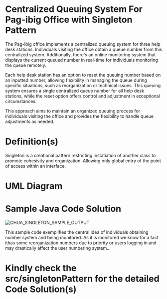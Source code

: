 # Centralized Queuing System For Pag-ibig Office with Singleton Pattern 

The Pag-ibig office implements a centralized queuing system for three help desk stations. Individuals visiting the office obtain a queue number from this centralized system. Additionally, there's an online monitoring system that displays the current queued number in real-time for individuals monitoring the queue remotely.

Each help desk station has an option to reset the queuing number based on an inputted number, allowing flexibility in managing the queue during specific situations, such as reorganization or technical issues. This queuing system ensures a single centralized queue number for all help desk stations, while the reset option offers control and adjustment in exceptional circumstances.

This approach aims to maintain an organized queuing process for individuals visiting the office and provides the flexibility to handle queue adjustments as needed.


# Definition(s)
Singleton is a creational pattern restricting instatiation of another class to promote cohesivity and organization. Allowing only global entry of the point of access within an interface.



# UML Diagram




# Sample Java Code Solution
![CHUA_SINGLETON_SAMPLE_OUTPUT](https://github.com/VinceTedChua/singletonPattern/assets/142372312/0b78d4f6-4d72-4c3c-b49a-deec422730a1)

This sample code exemplifies the central idea of individuals obtaining number system and being monitored. As it is monitored we know for a fact ithas some reorganization numbers due to priority or users logging in and may drastically affect the user numbering system...

# Kindly check the src/singletonPattern for the detailed Code Solution(s)
